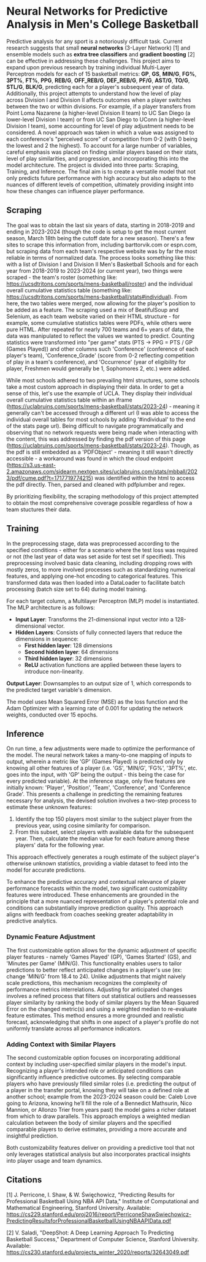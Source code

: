 # Neural Networks for Predictive Analysis in Men's College Basketball

Predictive analysis for any sport is a notoriously difficult task. Current research suggests that small **neural networks** (3-Layer Network) [1] and ensemble models such as **extra tree classifiers** and **gradient boosting** [2] can be effective in addressing these challenges. This project aims to expand upon previous research by training individual Multi-Layer Perceptron models for each of 15 basketball metrics: **GP**, **GS**, **MIN/G**, **FG%**, **3PT%**, **FT%**, **PPG**, **REB/G**, **OFF_REB/G**, **DEF_REB/G**, **PF/G**, **AST/G**, **TO/G**, **STL/G**, **BLK/G**, predicting each for a player's subsequent year of data. Additionally, this project attempts to understand how the level of play across Division I and Division II affects outcomes when a player switches between the two or within divisions. For example, if a player transfers from Point Loma Nazarene (a higher-level Division II team) to UC San Diego (a lower-level Division I team) or from UC San Diego to UConn (a higher-level Division I team), some accounting for level of play adjustment needs to be considered. A novel approach was taken in which a value was assigned to each conference's "perceived score" of competition from 0-2 (with 0 being the lowest and 2 the highest). To account for a large number of variables, careful emphasis was placed on finding similar players based on their stats, level of play similarities, and progression, and incorporating this into the model architecture. The project is divided into three parts: Scraping, Training, and Inference. The final aim is to create a versatile model that not only predicts future performance with high accuracy but also adapts to the nuances of different levels of competition, ultimately providing insight into how these changes can influence player performance.
## Scraping
The goal was to obtain the last six years of data, starting in 2018-2019 and ending in 2023-2024 (though the code is setup to get the most current season, March 18th being the cutoff date for a new season). There's a few sites to scrape this information from, including barttorvik.com or espn.com, but scraping data from each team's respective website was by far the most reliable in terms of normalized data. The process looks something like this: with a list of Division I and Division II Men's Basketball Schools and for each year from 2018-2019 to 2023-2024 (or current year), two things were scraped - the team's roster (something like: https://ucsdtritons.com/sports/mens-basketball/roster) and the individual overall cumulative statistics table (something like: https://ucsdtritons.com/sports/mens-basketball/stats#individual). From here, the two tables were merged, now allowing for the player's position to be added as a feature. The scraping used a mix of BeatifulSoup and Selenium, as each team website varied on their HTML structure - for example, some cumulative statistics tables were PDFs, while others were pure HTML. After repeated for nearly 700 teams and 6+ years of data, the data was manipulated to reflect the values we wanted to predict. Counting statistics were transformed into "per game" stats (PTS -> PPG = PTS / GP (Games Played)) and other columns such 'Conference' (conference of each player's team), 'Conference_Grade' (score from 0-2 reflecting competition of play in a team's conference), and 'Occurrence' (year of eligibility for player, Freshmen would generally be 1, Sophomores 2, etc.) were added.

While most schools adhered to two prevailing html structures, some schools take a most custom approach in displaying their data. In order to get a sense of this, let's use the example of UCLA. They display their individual overall cumulative statistics table within an iframe (https://uclabruins.com/sports/mens-basketball/stats/2023-24) - meaning it generally can't be accessed through a different url (I was able to access the individual overall tables for most schools by adding '#individual' to the end of the stats page url). Being difficult to navigate programmatically and observing that no network requests were being made when interacting with the content, this was addressed by finding the pdf version of this page (https://uclabruins.com/sports/mens-basketball/stats/2023-24). Though, as the pdf is still embedded as a 'PDFObject' - meaning it still wasn't directly accessible - a workaround was found in which the cloud endpoint (https://s3.us-east-2.amazonaws.com/sidearm.nextgen.sites/uclabruins.com/stats/mbball/2023/pdf/cume.pdf?t=1717719774215) was identified within the html to access the pdf directly. Then, parsed and cleaned with pdfplumber and regex.

By prioritizing flexibility, the scraping methodology of this project attempted to obtain the most comprehensive coverage possible regardless of how a team stuctures their data.

## Training
In the preprocessing stage, data was preprocessed according to the specified conditions - either for a scenario where the test loss was required or not (the last year of data was set aside for test set if specified). This preprocessing involved basic data cleaning, including dropping rows with mostly zeros, to more involved processes such as standardizing numerical features, and applying one-hot encoding to categorical features. This transformed data was then loaded into a DataLoader to facilitate batch processing (batch size set to 64) during model training.

For each target column, a Multilayer Perceptron (MLP) model is instantiated. The MLP architecture is as follows:

- **Input Layer**: Transforms the 21-dimensional input vector into a 128-dimensional vector.
- **Hidden Layers**: Consists of fully connected layers that reduce the dimensions in sequence:
  - **First hidden layer**: 128 dimensions
  - **Second hidden layer**: 64 dimensions
  - **Third hidden layer**: 32 dimensions
  - **ReLU** activation functions are applied between these layers to introduce non-linearity.
  
**Output Layer**: Downsamples to an output size of 1, which corresponds to the predicted target variable's dimension.

The model uses Mean Squared Error (MSE) as the loss function and the Adam Optimizer with a learning rate of 0.001 for updating the network weights, conducted over 15 epochs.

## Inference
On run time, a few adjustments were made to optimize the performance of the model. The neural network takes a many-to-one mapping of inputs to output, wherein a metric like 'GP' (Games Played) is predicted only by knowing all other features of a player (i.e. 'GS', 'MIN/G', 'FG%', '3PT%', etc. goes into the input, with 'GP' being the output - this being the case for every predicted variable). 
At the inference stage, only five features are initially known: 'Player', 'Position', 'Team', 'Conference', and 'Conference Grade'. This presents a challenge in predicting the remaining features necessary for analysis, the devised solution involves a two-step process to estimate these unknown features:

1. Identify the top 150 players most similar to the subject player from the previous year, using cosine similarity for comparison.
2. From this subset, select players with available data for the subsequent year. Then, calculate the median value for each feature among these players' data for the following year.

This approach effectively generates a rough estimate of the subject player's otherwise unknown statistics, providing a viable dataset to feed into the model for accurate predictions.

To enhance the predictive accuracy and contextual relevance of player performance forecasts within the model, two significant customizability features were introduced. These enhancements are grounded in the principle that a more nuanced representation of a player's potential role and conditions can substantially improve prediction quality. This approach aligns with feedback from coaches seeking greater adaptability in predictive analytics.

### Dynamic Feature Adjustment

The first customizable option allows for the dynamic adjustment of specific player features - namely 'Games Played' (GP), 'Games Started' (GS), and 'Minutes per Game' (MIN/G). This functionality enables users to tailor predictions to better reflect anticipated changes in a player's use (ex: change 'MIN/G' from 18.4 to 24). Unlike adjustments that might naively scale predictions, this mechanism recognizes the complexity of performance metrics interrelations. Adjusting for anticipated changes involves a refined process that filters out statistical outliers and reassesses player similarity by ranking the body of similar players by the Mean Squared Error on the changed metric(s) and using a weighted median to re-evaluate feature estimates. This method ensures a more grounded and realistic forecast, acknowledging that shifts in one aspect of a player's profile do not uniformly translate across all performance indicators.

### Adding Context with Similar Players

The second customizable option focuses on incorporating additional context by including user-specified similar players in the model's input. Recognizing a player's intended role or anticipated conditions can significantly influence predictive outcomes. By selecting comparable players who have previously filled similar roles (i.e. predicting the output of a player in the transfer portal, knowing they will take on a defined role at another school; example from the 2023-2024 season could be: Caleb Love going to Arizona, knowing he’ll fill the role of a Bennedict Mathsurin, Nico Mannion, or Allonzo Trier from years past) the model gains a richer dataset from which to draw parallels. This approach employs a weighted median calculation between the body of similar players and the specified comparable players to derive estimates, providing a more accurate and insightful prediction.

Both customizability features deliver on providing a predictive tool that not only leverages statistical analysis but also incorporates practical insights into player usage and team dynamics. 

## Citations
[1] J. Perricone, I. Shaw, & W. Święchowicz, "Predicting Results for Professional Basketball Using NBA API Data," Institute of Computational and Mathematical Engineering, Stanford University. Available: https://cs229.stanford.edu/proj2016/report/PerriconeShawSwiechowicz-PredictingResultsforProfessionalBasketballUsingNBAAPIData.pdf

[2] V. Saladi, "DeepShot: A Deep Learning Approach To Predicting Basketball Success," Department of Computer Science, Stanford University. Available: https://cs230.stanford.edu/projects_winter_2020/reports/32643049.pdf
